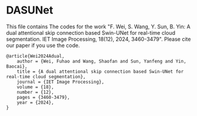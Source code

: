 # DASUNet
This file contains The codes for the work "F. Wei, S. Wang, Y. Sun, B. Yin: A dual attentional skip connection based Swin-UNet for real-time cloud segmentation. IET Image Processing, 18(12), 2024, 3460-3479".
Please cite our paper if you use the code.
```
@article{Wei2024Adual,
	author = {Wei, Fuhao and Wang, Shaofan and Sun, Yanfeng and Yin, Baocai},
	title = {A dual attentional skip connection based Swin-UNet for real-time cloud segmentation},
	journal = {IET Image Processing},
	volume = {18},
	number = {12},
	pages = {3460-3479},
	year = {2024},
}
```
